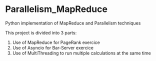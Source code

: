 # Parallelism_MapReduce
Python implementation of MapReduce and Parallelism techniques

This project is divided into 3 parts:

1. Use of MapReduce for PageRank exercice
2. Use of Asyncio for Bar-Server exercice
3. Use of MultiThreading to run multiple calculations at the same time
